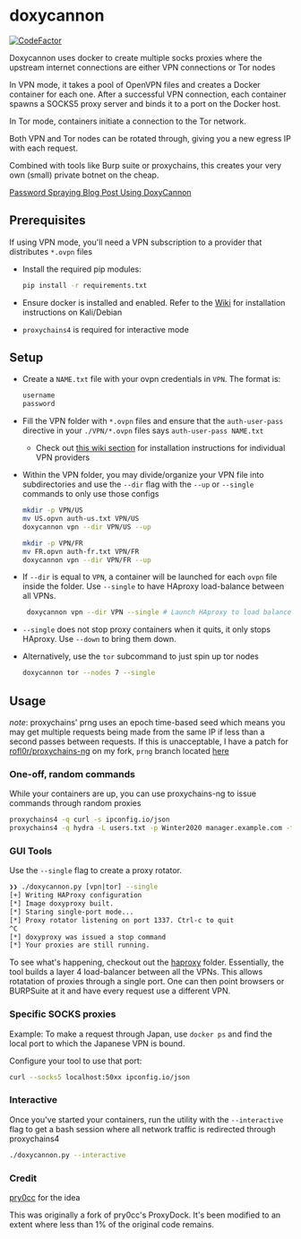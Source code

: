 # doxycannon

[![CodeFactor](https://www.codefactor.io/repository/github/audibleblink/doxycannon/badge)](https://www.codefactor.io/repository/github/audibleblink/doxycannon)

Doxycannon uses docker to create multiple socks proxies where the upstream
internet connections are either VPN connections or Tor nodes

In VPN mode, it takes a pool of OpenVPN files and creates a Docker container for
each one. After a successful VPN connection, each container spawns a SOCKS5
proxy server and binds it to a port on the Docker host. 

In Tor mode, containers initiate a connection to the Tor network. 

Both VPN and Tor nodes can be rotated through, giving you a new egress IP with each request.

Combined with tools like Burp suite or proxychains, this creates your very own (small) private 
botnet on the cheap.

[Password Spraying Blog Post Using DoxyCannon](https://sec.alexflor.es/post/password_spraying_with_doxycannon/)

## Prerequisites

If using VPN mode, you'll need a VPN subscription to a provider that distributes `*.ovpn` files

- Install the required pip modules:
  ```sh
  pip install -r requirements.txt
  ```

- Ensure docker is installed and enabled. Refer to the
  [Wiki](../../wiki/installing-docker) for installation instructions on
  Kali/Debian

- `proxychains4` is required for interactive mode

## Setup
- Create a `NAME.txt` file with your ovpn credentials in `VPN`. The format is:
  ```txt
  username
  password
  ```
- Fill the VPN folder with `*.ovpn` files and ensure that the `auth-user-pass`
  directive in your `./VPN/*.ovpn` files says `auth-user-pass NAME.txt`
   - Check out [this wiki section](../../wiki#getting-started-with-vpn-providers)
     for installation instructions for individual VPN providers
- Within the VPN folder, you may divide/organize your VPN file into subdirectories
     and use the `--dir` flag with the `--up` or `--single` commands to only use 
     those configs

     ```sh
     mkdir -p VPN/US
     mv US.opvn auth-us.txt VPN/US
     doxycannon vpn --dir VPN/US --up

     mkdir -p VPN/FR
     mv FR.opvn auth-fr.txt VPN/FR
     doxycannon vpn --dir VPN/FR --up
     ```

- If `--dir` is equal to `VPN`, a container will be launched for each `ovpn` file inside the folder. Use `--single` to have HAproxy load-balance between all VPNs.
    ```sh
     doxycannon vpn --dir VPN --single # Launch HAproxy to load balance
     ```

- `--single` does not stop proxy containers when it quits, it only stops HAproxy. Use `--down` to bring them down.

- Alternatively, use the `tor` subcommand to just spin up tor nodes

    ```sh
    doxycannon tor --nodes 7 --single
    ```

## Usage

_note_: proxychains' prng uses an epoch time-based seed which means you may get multiple requests
being made from the same IP if less than a second passes between requests. If this is unacceptable,
I have a patch for [rofl0r/proxychains-ng](https://github.com/rofl0r/proxychains-ng) on my fork,
`prng` branch located
[here](https://github.com/audibleblink/proxychains-ng/commit/c55920fca1fa1b9218eb9e321072331bfbd5403b.patch)

### One-off, random commands
While your containers are up, you can use proxychains-ng to issue commands through
random proxies

```sh
proxychains4 -q curl -s ipconfig.io/json
proxychains4 -q hydra -L users.txt -p Winter2020 manager.example.com -t 8 ssh
```

### GUI Tools

Use the `--single` flag to create a proxy rotator.

```sh
❯❯ ./doxycannon.py [vpn|tor] --single
[+] Writing HAProxy configuration
[*] Image doxyproxy built.
[*] Staring single-port mode...
[*] Proxy rotator listening on port 1337. Ctrl-c to quit
^C
[*] doxyproxy was issued a stop command
[*] Your proxies are still running.
```

To see what's happening, checkout out the [haproxy](haproxy) folder.  Essentially, the tool builds
a layer 4 load-balancer between all the VPNs. This allows rotatation of proxies through a single
port. One can then point browsers or BURPSuite at it and have every request use a
different VPN.

### Specific SOCKS proxies

Example: To make a request through Japan, use `docker ps` and find the local
port to which the Japanese VPN is bound.

Configure your tool to use that port:

```sh
curl --socks5 localhost:50xx ipconfig.io/json
```

### Interactive
Once you've started your containers, run the utility with
the `--interactive` flag to get a bash session where all network traffic is
redirected through proxychains4

```sh
./doxycannon.py --interactive
```


### Credit
[pry0cc](https://github.com/pry0cc/ProxyDock) for the idea

This was originally a fork of pry0cc's ProxyDock. It's been modified to an
extent where less than 1% of the original code remains.
